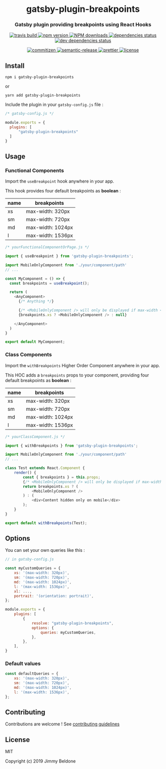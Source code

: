<h1 align="center" style="border-bottom: none;">gatsby-plugin-breakpoints</h1>
<h3 align="center">Gatsby plugin providing breakpoints using React Hooks</h3>

<p align="center">
    <a href="https://travis-ci.com/JimmyBeldone/gatsby-plugin-breakpoints">
        <img alt="travis build" src="https://travis-ci.com/JimmyBeldone/gatsby-plugin-breakpoints.svg?branch=master">
    </a>
    <a href="https://www.npmjs.com/package/gatsby-plugin-breakpoints">
        <img alt="npm version" src="https://badgen.net/npm/v/gatsby-plugin-breakpoints">
    </a>
    <a href="http://npm-stat.com/charts.html?package=gatsby-plugin-breakpoints">
        <img src="https://img.shields.io/npm/dm/gatsby-plugin-breakpoints.svg" alt="NPM downloads">
    </a>
    <a href="#badge">
        <img alt="dependencies status" src="https://badgen.net/david/dep/JimmyBeldone/gatsby-plugin-breakpoints">
    </a>
    <a href="#badge">
        <img alt="dev dependencies status" src="https://badgen.net/david/dev/JimmyBeldone/gatsby-plugin-breakpoints">
    </a>
</p>
<p align="center">
    <a href="http://commitizen.github.io/cz-cli/">
        <img alt="commitizen" src="https://img.shields.io/badge/commitizen-friendly-brightgreen.svg">
    </a>
    <a href="https://github.com/semantic-release/semantic-release">
        <img alt="semantic-release" src="https://img.shields.io/badge/%20%20%F0%9F%93%A6%F0%9F%9A%80-semantic--release-e10079.svg">
    </a>
    <a href="https://github.com/prettier/prettier">
        <img alt="prettier" src="https://img.shields.io/badge/styled_with-prettier-ff69b4.svg">
    </a>
    <a href="https://github.com/JimmyBeldone/gatsby-plugin-breakpoints/blob/master/LICENSE">
        <img alt="license" src="https://badgen.net/github/license/JimmyBeldone/gatsby-plugin-breakpoints">
    </a>
</p>

## Install

`npm i gatsby-plugin-breakpoints`

or

`yarn add gatsby-plugin-breakpoints`

Include the plugin in your `gatsby-config.js` file :

```javascript
/* gatsby-config.js */

module.exports = {
  plugins: [
      "gatsby-plugin-breakpoints"
  ]
}
```

## Usage

### Functional Components

Import the `useBreakpoint` hook anywhere in your app.

This hook provides four default breakpoints as **boolean** :

| name  | breakpoints       |
|---    |---                |
| xs    | max-width: 320px  |
| sm    | max-width: 720px  |
| md    | max-width: 1024px |
| l     | max-width: 1536px |

```javascript
/* yourFunctionalComponentOrPage.js */

import { useBreakpoint } from 'gatsby-plugin-breakpoints';

import MobileOnlyComponent from './your/component/path'
// ...

const MyComponent = () => {
  const breakpoints = useBreakpoint();

  return (
    <AnyComponent>
      {/* Anything */}

      {/* <MobileOnlyComponent /> will only be displayed if max-width <= 320px  */}
      {breakpoints.xs ? <MobileOnlyComponent /> : null}

    </AnyComponent>
  )
}

export default MyComponent;
```

### Class Components

Import the `withBreakpoints` Higher Order Component anywhere in your app.

This HOC adds a `breakpoints` props to your component, providing four default breakpoints as **boolean** :

| name  | breakpoints       |
|---    |---                |
| xs    | max-width: 320px  |
| sm    | max-width: 720px  |
| md    | max-width: 1024px |
| l     | max-width: 1536px |

```javascript
/* yourClassComponent.js */

import { withBreakpoints } from 'gatsby-plugin-breakpoints';

import MobileOnlyComponent from './your/component/path'
// ...

class Test extends React.Component {
    render() {
        const { breakpoints } = this.props;
        {/* <MobileOnlyComponent /> will only be displayed if max-width <= 320px  */}
        return breakpoints.xs ? (
            <MobileOnlyComponent />
        ) : (
            <div>Content hidden only on mobile</div>
        );
    }
}

export default withBreakpoints(Test);
```

## Options

You can set your own queries like this :

```javascript
// in gatsby-config.js

const myCustomQueries = {
    xs: '(max-width: 320px)',
    sm: '(max-width: 720px)',
    md: '(max-width: 1024px)',
    l: '(max-width: 1536px)',
    xl: ...,
    portrait: '(orientation: portrait)',
};

module.exports = {
    plugins: [
        {
            resolve: "gatsby-plugin-breakpoints",
            options: {
                queries: myCustomQueries,
            },
        },
    ],
}
```

### Default values

```javascript
const defaultQueries = {
    xs: '(max-width: 320px)',
    sm: '(max-width: 720px)',
    md: '(max-width: 1024px)',
    l: '(max-width: 1536px)',
};
```

## Contributing

Contributions are welcome ! See [contributing guidelines](https://github.com/JimmyBeldone/gatsby-plugin-breakpoints/blob/master/CONTRIBUTING.md)

## License

MIT

Copyright (c) 2019 Jimmy Beldone
